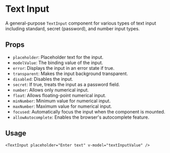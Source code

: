 
# Text Input

A general-purpose `TextInput` component for various types of text input including standard, secret (password), and number input types.

## Props

- `placeholder`: Placeholder text for the input.
- `modelValue`: The binding value of the input.
- `error`: Displays the input in an error state if true.
- `transparent`: Makes the input background transparent.
- `disabled`: Disables the input.
- `secret`: If true, treats the input as a password field.
- `number`: Allows only numerical input.
- `float`: Allows floating-point numerical input.
- `minNumber`: Minimum value for numerical input.
- `maxNumber`: Maximum value for numerical input.
- `focused`: Automatically focus the input when the component is mounted.
- `allowAutocomplete`: Enables the browser's autocomplete feature.

## Usage

```vue
<TextInput placeholder="Enter text" v-model="textInputValue" />
```